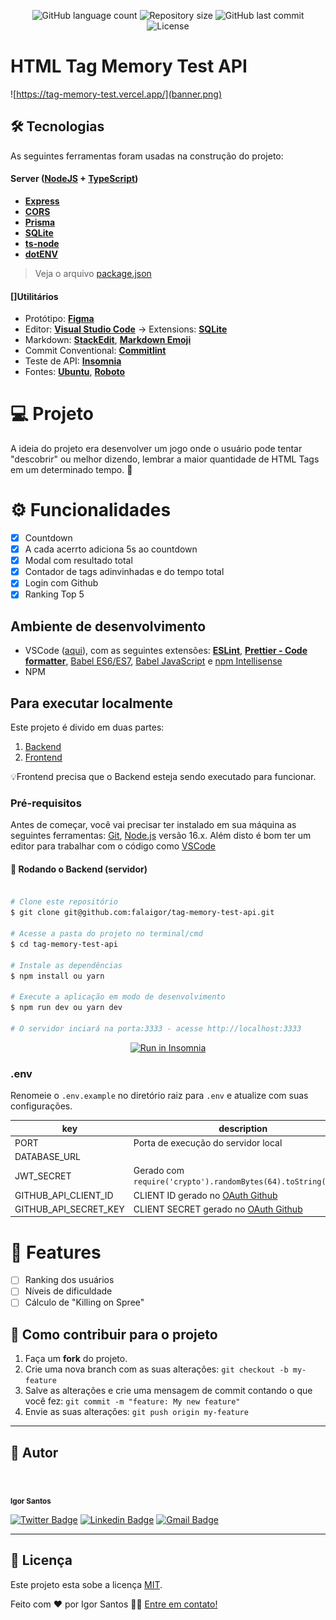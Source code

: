 <p align="center">
  <img alt="GitHub language count" src="https://img.shields.io/github/languages/count/falaigor/tag-memory-test-api?color=%2304D361">

  <img alt="Repository size" src="https://img.shields.io/github/repo-size/falaigor/tag-memory-test-api">
  
  <img alt="GitHub last commit" src="https://img.shields.io/github/last-commit/falaigor/tag-memory-test-api">
    
  <img alt="License" src="https://img.shields.io/badge/license-MIT-brightgreen">
</p>

# HTML Tag Memory Test API

![https://tag-memory-test.vercel.app/](banner.png)

## 🛠 Tecnologias

As seguintes ferramentas foram usadas na construção do projeto:

#### [](https://github.com/tgmarinho/Ecoleta#server-nodejs--typescript)**Server** ([NodeJS](https://nodejs.org/en/) + [TypeScript](https://www.typescriptlang.org/))

- **[Express](https://expressjs.com/)**
- **[CORS](https://expressjs.com/en/resources/middleware/cors.html)**
- **[Prisma](https://www.prisma.io)**
- **[SQLite](https://github.com/mapbox/node-sqlite3)**
- **[ts-node](https://github.com/TypeStrong/ts-node)**
- **[dotENV](https://github.com/motdotla/dotenv)**

> Veja o arquivo [package.json](https://github.com/falaigor/tag-memory-test-api/blob/main/package.json)

#### []**Utilitários**

- Protótipo: **[Figma](https://www.figma.com/)**
- Editor: **[Visual Studio Code](https://code.visualstudio.com/)** → Extensions: **[SQLite](https://marketplace.visualstudio.com/items?itemName=alexcvzz.vscode-sqlite)**
- Markdown: **[StackEdit](https://stackedit.io/)**, **[Markdown Emoji](https://gist.github.com/rxaviers/7360908)**
- Commit Conventional: **[Commitlint](https://github.com/conventional-changelog/commitlint)**
- Teste de API: **[Insomnia](https://insomnia.rest/)**
- Fontes: **[Ubuntu](https://fonts.google.com/specimen/DM+Sans)**, **[Roboto](https://fonts.google.com/specimen/Roboto)**

# 💻 Projeto

A ideia do projeto era desenvolver um jogo onde o usuário pode tentar "descobrir" ou melhor dizendo, lembrar a maior quantidade de HTML Tags em um determinado tempo. 💜

# ⚙️ Funcionalidades

- [x] Countdown
- [x] A cada acerrto adiciona 5s ao countdown
- [x] Modal com resultado total
- [x] Contador de tags adinvinhadas e do tempo total
- [x] Login com Github
- [x] Ranking Top 5

## Ambiente de desenvolvimento

- VSCode ([aqui](https://code.visualstudio.com)), com as seguintes extensões: [**ESLint**](https://marketplace.visualstudio.com/items?itemName=dbaeumer.vscode-eslint), [**Prettier - Code formatter**](https://marketplace.visualstudio.com/items?itemName=esbenp.prettier-vscode), [Babel ES6/ES7](https://marketplace.visualstudio.com/items?itemName=dzannotti.vscode-babel-coloring), [Babel JavaScript](https://marketplace.visualstudio.com/items?itemName=mgmcdermott.vscode-language-babel) e [npm Intellisense](https://marketplace.visualstudio.com/items?itemName=christian-kohler.npm-intellisense)
- NPM

## Para executar localmente

Este projeto é divido em duas partes:

1. [Backend](https://github.com/falaigor/tag-memory-test-api)
2. [Frontend](https://github.com/falaigor/tag-memory-test)

💡Frontend precisa que o Backend esteja sendo executado para funcionar.

### Pré-requisitos

Antes de começar, você vai precisar ter instalado em sua máquina as seguintes ferramentas:
[Git](https://git-scm.com), [Node.js](https://nodejs.org/en/) versão 16.x.
Além disto é bom ter um editor para trabalhar com o código como [VSCode](https://code.visualstudio.com/)

#### 🎲 Rodando o Backend (servidor)

```bash

# Clone este repositório
$ git clone git@github.com:falaigor/tag-memory-test-api.git

# Acesse a pasta do projeto no terminal/cmd
$ cd tag-memory-test-api

# Instale as dependências
$ npm install ou yarn

# Execute a aplicação em modo de desenvolvimento
$ npm run dev ou yarn dev

# O servidor inciará na porta:3333 - acesse http://localhost:3333

```

<p align="center">
  <a href="https://github.com/falaigor/tag-memory-test-api/blob/main/Insomnia_API.json" target="_blank"><img src="https://insomnia.rest/images/run.svg" alt="Run in Insomnia"></a>
</p>

### .env

Renomeie o `.env.example` no diretório raiz para `.env` e atualize com suas configurações.

| key                   | description                               | default      |
| --------------------- | ----------------------------------------- | ------------ |
| PORT                  | Porta de execução do servidor local                                          | `3333`       |
| DATABASE_URL          |                                           | `file:./dev.db`                                                                                |
| JWT_SECRET            | Gerado com `require('crypto').randomBytes(64).toString('hex')`                                                                   |              |
| GITHUB_API_CLIENT_ID  | CLIENT ID gerado no [OAuth Github](https://github.com/settings/developers)                                                         |              |
| GITHUB_API_SECRET_KEY | CLIENT SECRET gerado no [OAuth Github](https://github.com/settings/developers)                                                |              |

# 🚧 Features

- [ ] Ranking dos usuários
- [ ] Níveis de dificuldade
- [ ] Cálculo de "Killing on Spree"

## 💪 Como contribuir para o projeto

1. Faça um **fork** do projeto.
2. Crie uma nova branch com as suas alterações: `git checkout -b my-feature`
3. Salve as alterações e crie uma mensagem de commit contando o que você fez: `git commit -m "feature: My new feature"`
4. Envie as suas alterações: `git push origin my-feature`

---

## 🦸 Autor

<div style="border-radius: 50%;">
 <img style="border-radius: 50%;" src="https://avatars.githubusercontent.com/u/40046196?v=4" width="100px;" alt=""/>
 </div>
 <br />
 <sub><b>Igor Santos</b></sub>

[![Twitter Badge](https://img.shields.io/badge/-@falaigors-1ca0f1?style=flat-square&labelColor=1ca0f1&logo=twitter&logoColor=white&link=https://twitter.com/falaigors)](https://twitter.com/falaigors) [![Linkedin Badge](https://img.shields.io/badge/-Igor-blue?style=flat-square&logo=Linkedin&logoColor=white&link=https://www.linkedin.com/in/tgmarinho/)](https://www.linkedin.com/in/falaigor/)
[![Gmail Badge](https://img.shields.io/badge/-falaigors@gmail.com-c14438?style=flat-square&logo=Gmail&logoColor=white&link=mailto:falaigors@gmail.com)](mailto:falaigors@gmail.com)

---

## 📝 Licença

Este projeto esta sobe a licença [MIT](./LICENSE).

Feito com ❤️ por Igor Santos 👋🏽 [Entre em contato!](https://www.linkedin.com/in/falaigor/)

